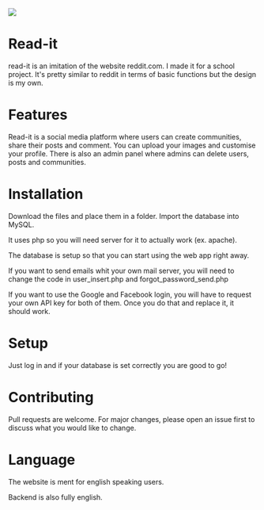<img src="https://timjevsenak.eu/siteIcons/logo.jpg">

# Read-it
read-it is an imitation of the website reddit.com. I made it for a school project. It's pretty similar to reddit in terms of basic functions but the design is my own.

# Features
Read-it is a social media platform where users can create communities, share their posts and comment. You can upload your images and customise your profile. 
There is also an admin panel where admins can delete users, posts and communities.

# Installation
Download the files and place them in a folder. Import the database into MySQL.

It uses php so you will need server for it to actually work (ex. apache).

The database is setup so that you can start using the web app right away.

If you want to send emails whit your own mail server, you will need to change the code in user_insert.php and forgot_password_send.php

If you want to use the Google and Facebook login, you will have to request your own API key for both of them. Once you do that and replace it, it should work.

# Setup
Just log in and if your database is set correctly you are good to go!

# Contributing
Pull requests are welcome. For major changes, please open an issue first to discuss what you would like to change.

# Language
The website is ment for english speaking users.

Backend is also fully english.
